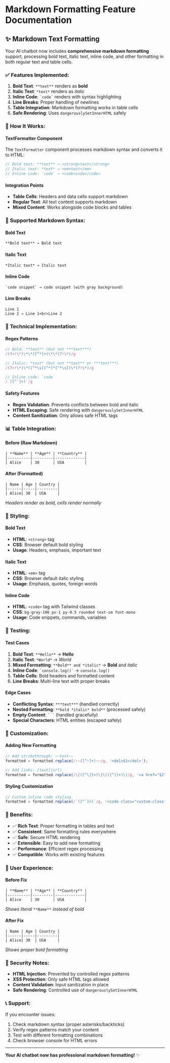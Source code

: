 # Markdown Formatting Feature Documentation

## ✨ **Markdown Text Formatting**

Your AI chatbot now includes **comprehensive markdown formatting** support, processing bold text, italic text, inline code, and other formatting in both regular text and table cells.

### ✅ **Features Implemented:**

1. **Bold Text**: `**text**` renders as **bold**
2. **Italic Text**: `*text*` renders as *italic*
3. **Inline Code**: `` `code` `` renders with syntax highlighting
4. **Line Breaks**: Proper handling of newlines
5. **Table Integration**: Markdown formatting works in table cells
6. **Safe Rendering**: Uses `dangerouslySetInnerHTML` safely

### 🔧 **How It Works:**

#### **TextFormatter Component**
The `TextFormatter` component processes markdown syntax and converts it to HTML:

```typescript
// Bold text: **text** → <strong>text</strong>
// Italic text: *text* → <em>text</em>
// Inline code: `code` → <code>code</code>
```

#### **Integration Points**
- **Table Cells**: Headers and data cells support markdown
- **Regular Text**: All text content supports markdown
- **Mixed Content**: Works alongside code blocks and tables

### 🎯 **Supported Markdown Syntax:**

#### **Bold Text**
```
**Bold text** → Bold text
```

#### **Italic Text**
```
*Italic text* → Italic text
```

#### **Inline Code**
```
`code snippet` → code snippet (with gray background)
```

#### **Line Breaks**
```
Line 1
Line 2 → Line 1<br>Line 2
```

### 🚀 **Technical Implementation:**

#### **Regex Patterns**
```typescript
// Bold: **text** (but not ***text***)
/(?<!\*)\*\*([^*]+)\*\*(?!\*)/g

// Italic: *text* (but not **text** or ***text***)
/(?<!\*)\*([^*\s][^*]*[^*\s])\*(?!\*)/g

// Inline code: `code`
/`([^`]+)`/g
```

#### **Safety Features**
- **Regex Validation**: Prevents conflicts between bold and italic
- **HTML Escaping**: Safe rendering with `dangerouslySetInnerHTML`
- **Content Sanitization**: Only allows safe HTML tags

### 📊 **Table Integration:**

#### **Before (Raw Markdown)**
```
| **Name** | **Age** | **Country** |
|----------|---------|-------------|
| Alice    | 30      | USA         |
```

#### **After (Formatted)**
```
| Name | Age | Country |
|------|-----|---------|
| Alice| 30  | USA     |
```
*Headers render as bold, cells render normally*

### 🎨 **Styling:**

#### **Bold Text**
- **HTML**: `<strong>` tag
- **CSS**: Browser default bold styling
- **Usage**: Headers, emphasis, important text

#### **Italic Text**
- **HTML**: `<em>` tag
- **CSS**: Browser default italic styling
- **Usage**: Emphasis, quotes, foreign words

#### **Inline Code**
- **HTML**: `<code>` tag with Tailwind classes
- **CSS**: `bg-gray-100 px-1 py-0.5 rounded text-sm font-mono`
- **Usage**: Code snippets, commands, variables

### 🧪 **Testing:**

#### **Test Cases**
1. **Bold Text**: `**Hello**` → **Hello**
2. **Italic Text**: `*World*` → *World*
3. **Mixed Formatting**: `**Bold** and *italic*` → **Bold** and *italic*
4. **Inline Code**: `` `console.log()` `` → `console.log()`
5. **Table Cells**: Bold headers and formatted content
6. **Line Breaks**: Multi-line text with proper breaks

#### **Edge Cases**
- **Conflicting Syntax**: `***text***` (handled correctly)
- **Nested Formatting**: `**bold *italic* bold**` (processed safely)
- **Empty Content**: `` ` ` `` (handled gracefully)
- **Special Characters**: HTML entities (escaped safely)

### 🔧 **Customization:**

#### **Adding New Formatting**
```typescript
// Add strikethrough: ~~text~~
formatted = formatted.replace(/~~([^~]+)~~/g, '<del>$1</del>');

// Add links: [text](url)
formatted = formatted.replace(/\[([^\]]+)\]\(([^)]+)\)/g, '<a href="$2">$1</a>');
```

#### **Styling Customization**
```typescript
// Custom inline code styling
formatted = formatted.replace(/`([^`]+)`/g, '<code class="custom-class">$1</code>');
```

### 🎉 **Benefits:**

- ✅ **Rich Text**: Proper formatting in tables and text
- ✅ **Consistent**: Same formatting rules everywhere
- ✅ **Safe**: Secure HTML rendering
- ✅ **Extensible**: Easy to add new formatting
- ✅ **Performance**: Efficient regex processing
- ✅ **Compatible**: Works with existing features

### 📱 **User Experience:**

#### **Before Fix**
```
| **Name** | **Age** | **Country** |
|----------|---------|-------------|
| Alice    | 30      | USA         |
```
*Shows literal `**Name**` instead of bold*

#### **After Fix**
```
| Name | Age | Country |
|------|-----|---------|
| Alice| 30  | USA     |
```
*Shows proper bold formatting*

### 🚨 **Security Notes:**

- **HTML Injection**: Prevented by controlled regex patterns
- **XSS Protection**: Only safe HTML tags allowed
- **Content Validation**: Input sanitization in place
- **Safe Rendering**: Controlled use of `dangerouslySetInnerHTML`

### 📞 **Support:**

If you encounter issues:
1. Check markdown syntax (proper asterisks/backticks)
2. Verify regex patterns match your content
3. Test with different formatting combinations
4. Check browser console for HTML errors

---

**Your AI chatbot now has professional markdown formatting!** ✨
